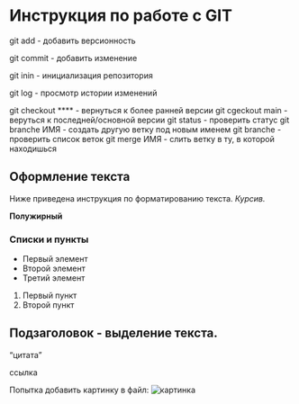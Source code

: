 # Инструкция по работе с GIT 
git add - добавить версионность

git commit - добавить изменение

git inin - инициализация репозитория

git log - просмотр истории изменений

git checkout **** - вернуться к более ранней версии
git cgeckout main - веруться к последней/основной версии
git status - проверить статус
git branche ИМЯ - создать другую ветку под новым именем
git branche - проверить список веток
git merge ИМЯ - слить ветку в ту, в которой находишься





## Оформление текста
Ниже приведена инструкция по форматированию текста.
*Курсив.*

**Полужирный**

### Списки и пункты
* Первый элемент
* Второй элемент
* Третий элемент

1. Первый пункт
2. Второй пункт 

## Подзаголовок - выделение текста.

<q>цитата

<a>ссылка


Попытка добавить картинку в файл:
![картинка](1.jpg)